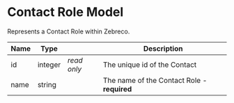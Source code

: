 # Contact Role Model

Represents a Contact Role within Zebreco.


| Name  | Type      |               | Description                                   |
|-------|-----------|---------------|-----------------------------------------------|
| id    | integer   | _read only_   | The unique id of the Contact                  |
| name  | string    |               | The name of the Contact Role - **required**   |

